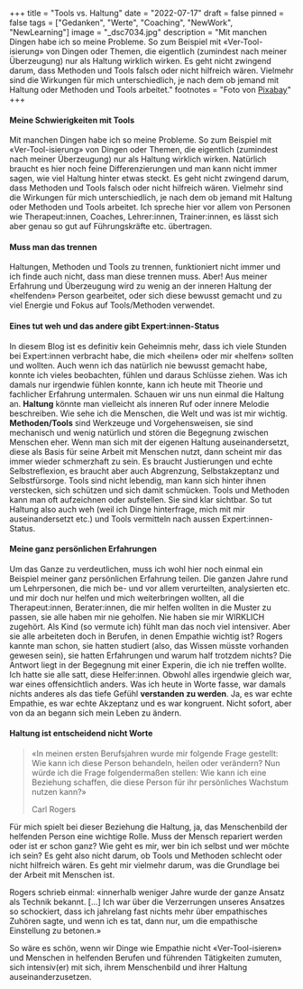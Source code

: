 +++
title = "Tools vs. Haltung"
date = "2022-07-17"
draft = false
pinned = false
tags = ["Gedanken", "Werte", "Coaching", "NewWork", "NewLearning"]
image = "_dsc7034.jpg"
description = "Mit manchen Dingen habe ich so meine Probleme. So zum Beispiel mit «Ver-Tool-isierung» von Dingen oder Themen, die eigentlich (zumindest nach meiner Überzeugung) nur als Haltung wirklich wirken. Es geht nicht zwingend darum, dass Methoden und Tools falsch oder nicht hilfreich wären. Vielmehr sind die Wirkungen für mich unterschiedlich, je nach dem ob jemand mit Haltung oder Methoden und Tools arbeitet."
footnotes = "Foto von [Pixabay](<Foto von Pixabay: https://www.pexels.com/de-de/foto/zwei-leute-die-auf-pier-gehen-220836/>)"
+++
#### Meine Schwierigkeiten mit Tools

Mit manchen Dingen habe ich so meine Probleme. So zum Beispiel mit «Ver-Tool-isierung» von Dingen oder Themen, die eigentlich (zumindest nach meiner Überzeugung) nur als Haltung wirklich wirken. Natürlich braucht es hier noch feine Differenzierungen und man kann nicht immer sagen, wie viel Haltung hinter etwas steckt. Es geht nicht zwingend darum, dass Methoden und Tools falsch oder nicht hilfreich wären. Vielmehr sind die Wirkungen für mich unterschiedlich, je nach dem ob jemand mit Haltung oder Methoden und Tools arbeitet. Ich spreche hier vor allem von Personen wie Therapeut:innen, Coaches, Lehrer:innen, Trainer:innen, es lässt sich aber genau so gut auf Führungskräfte etc. übertragen. 

#### Muss man das trennen

Haltungen, Methoden und Tools zu trennen, funktioniert nicht immer und ich finde auch nicht, dass man diese trennen muss. Aber! Aus meiner Erfahrung und Überzeugung wird zu wenig an der inneren Haltung der «helfenden» Person gearbeitet, oder sich diese bewusst gemacht und zu viel Energie und Fokus auf Tools/Methoden verwendet. 

#### Eines tut weh und das andere gibt Expert:innen-Status

In diesem Blog ist es definitiv kein Geheimnis mehr, dass ich viele Stunden bei Expert:innen verbracht habe, die mich «heilen» oder mir «helfen» sollten und wollten. Auch wenn ich das natürlich nie bewusst gemacht habe, konnte ich vieles beobachten, fühlen und daraus Schlüsse ziehen. Was ich damals nur irgendwie fühlen konnte, kann ich heute mit Theorie und fachlicher Erfahrung untermalen. Schauen wir uns nun einmal die Haltung an. **Haltung** könnte man vielleicht als inneren Ruf oder innere Melodie beschreiben. Wie sehe ich die Menschen, die Welt und was ist mir wichtig. **Methoden/Tools** sind Werkzeuge und Vorgehensweisen, sie sind mechanisch und wenig natürlich und stören die Begegnung zwischen Menschen eher. Wenn man sich mit der eigenen Haltung auseinandersetzt, diese als Basis für seine Arbeit mit Menschen nutzt, dann scheint mir das immer wieder schmerzhaft zu sein. Es braucht Justierungen und echte Selbstreflexion, es braucht aber auch Abgrenzung, Selbstakzeptanz und Selbstfürsorge. Tools sind nicht lebendig, man kann sich hinter ihnen verstecken, sich schützen und sich damit schmücken. Tools und Methoden kann man oft aufzeichnen oder aufstellen. Sie sind klar sichtbar. So tut Haltung also auch weh (weil ich Dinge hinterfrage, mich mit mir auseinandersetzt etc.) und Tools vermitteln nach aussen Expert:innen-Status. 

#### Meine ganz persönlichen Erfahrungen

Um das Ganze zu verdeutlichen, muss ich wohl hier noch einmal ein Beispiel meiner ganz persönlichen Erfahrung teilen. Die ganzen Jahre rund um Lehrpersonen, die mich be- und vor allem verurteilten, analysierten etc. und mir doch nur helfen und mich weiterbringen wollten, all die Therapeut:innen, Berater:innen, die mir helfen wollten in die Muster zu passen, sie alle haben mir nie geholfen. Nie haben sie mir WIRKLICH zugehört. Als Kind (so vermute ich) fühlt man das noch viel intensiver. Aber sie alle arbeiteten doch in Berufen, in denen Empathie wichtig ist? Rogers kannte man schon, sie hatten studiert (also, das Wissen müsste vorhanden gewesen sein), sie hatten Erfahrungen und warum half trotzdem nichts? Die Antwort liegt in der Begegnung mit einer Experin, die ich nie treffen wollte. Ich hatte sie alle satt, diese Helfer:innen. Obwohl alles irgendwie gleich war, war eines offensichtlich anders. Was ich heute in Worte fasse, war damals nichts anderes als das tiefe Gefühl **verstanden zu werden**. Ja, es war echte Empathie, es war echte Akzeptanz und es war kongruent. Nicht sofort, aber von da an begann sich mein Leben zu ändern. 

#### Haltung ist entscheidend nicht Worte

> «In meinen ersten Berufsjahren wurde mir folgende Frage gestellt: Wie kann ich diese Person behandeln, heilen oder verändern? Nun würde ich die Frage folgendermaßen stellen: Wie kann ich eine Beziehung schaffen, die diese Person für ihr persönliches Wachstum nutzen kann?» 
>
> Carl Rogers

Für mich spielt bei dieser Beziehung die Haltung, ja, das Menschenbild der helfenden Person eine wichtige Rolle. Muss der Mensch repariert werden oder ist er schon ganz? Wie geht es mir, wer bin ich selbst und wer möchte ich sein? Es geht also nicht darum, ob Tools und Methoden schlecht oder nicht hilfreich wären. Es geht mir vielmehr darum, was die Grundlage bei der Arbeit mit Menschen ist. 

Rogers schrieb einmal: «innerhalb weniger Jahre wurde der ganze Ansatz als Technik bekannt. \[...] Ich war über die Verzerrungen unseres Ansatzes so schockiert, dass ich jahrelang fast nichts mehr über empathisches Zuhören sagte, und wenn ich es tat, dann nur, um die empathische Einstellung zu betonen.»

So wäre es schön, wenn wir Dinge wie Empathie nicht «Ver-Tool-isieren» und Menschen in helfenden Berufen und führenden Tätigkeiten zumuten, sich intensiv(er) mit sich, ihrem Menschenbild und ihrer Haltung auseinanderzusetzen.